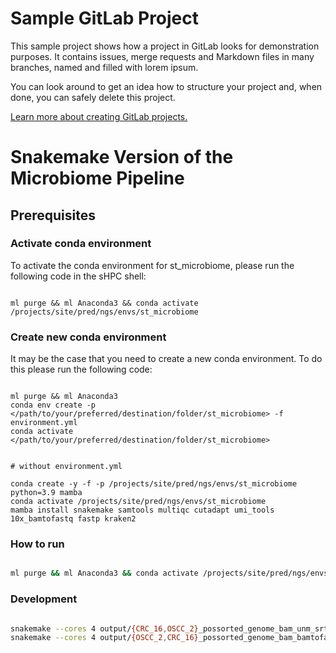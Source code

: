 # Sample GitLab Project

This sample project shows how a project in GitLab looks for demonstration purposes. It contains issues, merge requests and Markdown files in many branches,
named and filled with lorem ipsum.

You can look around to get an idea how to structure your project and, when done, you can safely delete this project.

[Learn more about creating GitLab projects.](https://docs.gitlab.com/ee/gitlab-basics/create-project.html)


# Snakemake Version of the Microbiome Pipeline


## Prerequisites

### Activate conda environment

To activate the conda environment for st_microbiome, please run the following code in the sHPC shell:

```

ml purge && ml Anaconda3 && conda activate /projects/site/pred/ngs/envs/st_microbiome

```

### Create new conda environment

It may be the case that you need to create a new conda environment. To do this please run the following code:

```

ml purge && ml Anaconda3
conda env create -p </path/to/your/preferred/destination/folder/st_microbiome> -f environment.yml 
conda activate </path/to/your/preferred/destination/folder/st_microbiome> 


# without environment.yml

conda create -y -f -p /projects/site/pred/ngs/envs/st_microbiome python=3.9 mamba
conda activate /projects/site/pred/ngs/envs/st_microbiome
mamba install snakemake samtools multiqc cutadapt umi_tools 10x_bamtofastq fastp kraken2

```


### How to run

```bash

ml purge && ml Anaconda3 && conda activate /projects/site/pred/ngs/envs/st_microbiome

```



### Development

```bash

snakemake --cores 4 output/{CRC_16,OSCC_2}_possorted_genome_bam_unm_srt.bam
snakemake --cores 4 output/{OSCC_2,CRC_16}_possorted_genome_bam_bamtofastq.done

```